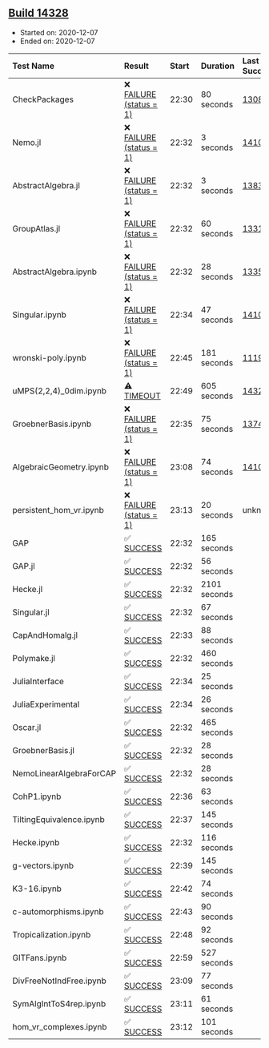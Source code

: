 ## [Build 14328](https://oscarci.mathematik.uni-kl.de/job/oscar/14328/)

* Started on: 2020-12-07
* Ended on: 2020-12-07

| Test Name    | Result | Start | Duration | Last Success | First Failure |
|:-------------|:-------|:------|:---------|:-------------|:--------------|
| CheckPackages | ❌ [FAILURE (status = 1)](https://oscarci.mathematik.uni-kl.de/job/oscar/14328/artifact/logs/build-14328/CheckPackages.log) | 22:30 | 80 seconds | [13085](https://oscarci.mathematik.uni-kl.de/job/oscar/13085/) | [13086](https://oscarci.mathematik.uni-kl.de/job/oscar/13086/) |
| Nemo.jl | ❌ [FAILURE (status = 1)](https://oscarci.mathematik.uni-kl.de/job/oscar/14328/artifact/logs/build-14328/Nemo.jl.log) | 22:32 | 3 seconds | [14101](https://oscarci.mathematik.uni-kl.de/job/oscar/14101/) | [14102](https://oscarci.mathematik.uni-kl.de/job/oscar/14102/) |
| AbstractAlgebra.jl | ❌ [FAILURE (status = 1)](https://oscarci.mathematik.uni-kl.de/job/oscar/14328/artifact/logs/build-14328/AbstractAlgebra.jl.log) | 22:32 | 3 seconds | [13837](https://oscarci.mathematik.uni-kl.de/job/oscar/13837/) | [13838](https://oscarci.mathematik.uni-kl.de/job/oscar/13838/) |
| GroupAtlas.jl | ❌ [FAILURE (status = 1)](https://oscarci.mathematik.uni-kl.de/job/oscar/14328/artifact/logs/build-14328/GroupAtlas.jl.log) | 22:32 | 60 seconds | [13311](https://oscarci.mathematik.uni-kl.de/job/oscar/13311/) | [13312](https://oscarci.mathematik.uni-kl.de/job/oscar/13312/) |
| AbstractAlgebra.ipynb | ❌ [FAILURE (status = 1)](https://oscarci.mathematik.uni-kl.de/job/oscar/14328/artifact/logs/build-14328/AbstractAlgebra.ipynb.log) | 22:32 | 28 seconds | [13355](https://oscarci.mathematik.uni-kl.de/job/oscar/13355/) | [13356](https://oscarci.mathematik.uni-kl.de/job/oscar/13356/) |
| Singular.ipynb | ❌ [FAILURE (status = 1)](https://oscarci.mathematik.uni-kl.de/job/oscar/14328/artifact/logs/build-14328/Singular.ipynb.log) | 22:34 | 47 seconds | [14101](https://oscarci.mathematik.uni-kl.de/job/oscar/14101/) | [14102](https://oscarci.mathematik.uni-kl.de/job/oscar/14102/) |
| wronski-poly.ipynb | ❌ [FAILURE (status = 1)](https://oscarci.mathematik.uni-kl.de/job/oscar/14328/artifact/logs/build-14328/wronski-poly.ipynb.log) | 22:45 | 181 seconds | [11192](https://oscarci.mathematik.uni-kl.de/job/oscar/11192/) | [11193](https://oscarci.mathematik.uni-kl.de/job/oscar/11193/) |
| uMPS(2,2,4)_0dim.ipynb | ⚠ [TIMEOUT](https://oscarci.mathematik.uni-kl.de/job/oscar/14328/artifact/logs/build-14328/uMPS-2-2-4-_0dim.ipynb.log) | 22:49 | 605 seconds | [14327](https://oscarci.mathematik.uni-kl.de/job/oscar/14327/) | [14328](https://oscarci.mathematik.uni-kl.de/job/oscar/14328/) |
| GroebnerBasis.ipynb | ❌ [FAILURE (status = 1)](https://oscarci.mathematik.uni-kl.de/job/oscar/14328/artifact/logs/build-14328/GroebnerBasis.ipynb.log) | 22:35 | 75 seconds | [13748](https://oscarci.mathematik.uni-kl.de/job/oscar/13748/) | [13749](https://oscarci.mathematik.uni-kl.de/job/oscar/13749/) |
| AlgebraicGeometry.ipynb | ❌ [FAILURE (status = 1)](https://oscarci.mathematik.uni-kl.de/job/oscar/14328/artifact/logs/build-14328/AlgebraicGeometry.ipynb.log) | 23:08 | 74 seconds | [14101](https://oscarci.mathematik.uni-kl.de/job/oscar/14101/) | [14102](https://oscarci.mathematik.uni-kl.de/job/oscar/14102/) |
| persistent_hom_vr.ipynb | ❌ [FAILURE (status = 1)](https://oscarci.mathematik.uni-kl.de/job/oscar/14328/artifact/logs/build-14328/persistent_hom_vr.ipynb.log) | 23:13 | 20 seconds | unknown | unknown |
| GAP | ✅ [SUCCESS](https://oscarci.mathematik.uni-kl.de/job/oscar/14328/artifact/logs/build-14328/GAP.log) | 22:32 | 165 seconds |  |  |
| GAP.jl | ✅ [SUCCESS](https://oscarci.mathematik.uni-kl.de/job/oscar/14328/artifact/logs/build-14328/GAP.jl.log) | 22:32 | 56 seconds |  |  |
| Hecke.jl | ✅ [SUCCESS](https://oscarci.mathematik.uni-kl.de/job/oscar/14328/artifact/logs/build-14328/Hecke.jl.log) | 22:32 | 2101 seconds |  |  |
| Singular.jl | ✅ [SUCCESS](https://oscarci.mathematik.uni-kl.de/job/oscar/14328/artifact/logs/build-14328/Singular.jl.log) | 22:32 | 67 seconds |  |  |
| CapAndHomalg.jl | ✅ [SUCCESS](https://oscarci.mathematik.uni-kl.de/job/oscar/14328/artifact/logs/build-14328/CapAndHomalg.jl.log) | 22:33 | 88 seconds |  |  |
| Polymake.jl | ✅ [SUCCESS](https://oscarci.mathematik.uni-kl.de/job/oscar/14328/artifact/logs/build-14328/Polymake.jl.log) | 22:32 | 460 seconds |  |  |
| JuliaInterface | ✅ [SUCCESS](https://oscarci.mathematik.uni-kl.de/job/oscar/14328/artifact/logs/build-14328/JuliaInterface.log) | 22:34 | 25 seconds |  |  |
| JuliaExperimental | ✅ [SUCCESS](https://oscarci.mathematik.uni-kl.de/job/oscar/14328/artifact/logs/build-14328/JuliaExperimental.log) | 22:34 | 26 seconds |  |  |
| Oscar.jl | ✅ [SUCCESS](https://oscarci.mathematik.uni-kl.de/job/oscar/14328/artifact/logs/build-14328/Oscar.jl.log) | 22:32 | 465 seconds |  |  |
| GroebnerBasis.jl | ✅ [SUCCESS](https://oscarci.mathematik.uni-kl.de/job/oscar/14328/artifact/logs/build-14328/GroebnerBasis.jl.log) | 22:32 | 28 seconds |  |  |
| NemoLinearAlgebraForCAP | ✅ [SUCCESS](https://oscarci.mathematik.uni-kl.de/job/oscar/14328/artifact/logs/build-14328/NemoLinearAlgebraForCAP.log) | 22:32 | 28 seconds |  |  |
| CohP1.ipynb | ✅ [SUCCESS](https://oscarci.mathematik.uni-kl.de/job/oscar/14328/artifact/logs/build-14328/CohP1.ipynb.log) | 22:36 | 63 seconds |  |  |
| TiltingEquivalence.ipynb | ✅ [SUCCESS](https://oscarci.mathematik.uni-kl.de/job/oscar/14328/artifact/logs/build-14328/TiltingEquivalence.ipynb.log) | 22:37 | 145 seconds |  |  |
| Hecke.ipynb | ✅ [SUCCESS](https://oscarci.mathematik.uni-kl.de/job/oscar/14328/artifact/logs/build-14328/Hecke.ipynb.log) | 22:32 | 116 seconds |  |  |
| g-vectors.ipynb | ✅ [SUCCESS](https://oscarci.mathematik.uni-kl.de/job/oscar/14328/artifact/logs/build-14328/g-vectors.ipynb.log) | 22:39 | 145 seconds |  |  |
| K3-16.ipynb | ✅ [SUCCESS](https://oscarci.mathematik.uni-kl.de/job/oscar/14328/artifact/logs/build-14328/K3-16.ipynb.log) | 22:42 | 74 seconds |  |  |
| c-automorphisms.ipynb | ✅ [SUCCESS](https://oscarci.mathematik.uni-kl.de/job/oscar/14328/artifact/logs/build-14328/c-automorphisms.ipynb.log) | 22:43 | 90 seconds |  |  |
| Tropicalization.ipynb | ✅ [SUCCESS](https://oscarci.mathematik.uni-kl.de/job/oscar/14328/artifact/logs/build-14328/Tropicalization.ipynb.log) | 22:48 | 92 seconds |  |  |
| GITFans.ipynb | ✅ [SUCCESS](https://oscarci.mathematik.uni-kl.de/job/oscar/14328/artifact/logs/build-14328/GITFans.ipynb.log) | 22:59 | 527 seconds |  |  |
| DivFreeNotIndFree.ipynb | ✅ [SUCCESS](https://oscarci.mathematik.uni-kl.de/job/oscar/14328/artifact/logs/build-14328/DivFreeNotIndFree.ipynb.log) | 23:09 | 77 seconds |  |  |
| SymAlgIntToS4rep.ipynb | ✅ [SUCCESS](https://oscarci.mathematik.uni-kl.de/job/oscar/14328/artifact/logs/build-14328/SymAlgIntToS4rep.ipynb.log) | 23:11 | 61 seconds |  |  |
| hom_vr_complexes.ipynb | ✅ [SUCCESS](https://oscarci.mathematik.uni-kl.de/job/oscar/14328/artifact/logs/build-14328/hom_vr_complexes.ipynb.log) | 23:12 | 101 seconds |  |  |
